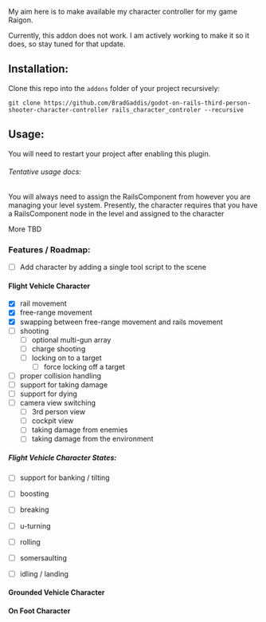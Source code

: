 My aim here is to make available my character controller for my game Raigon.

Currently, this addon does not work. I am actively working to make it so it does, so stay tuned for that update.

## Installation:
Clone this repo into the `addons` folder of your project recursively:

```
git clone https://github.com/BradGaddis/godot-on-rails-third-person-shooter-character-controller rails_character_controler --recursive
```

## Usage:
You will need to restart your project after enabling this plugin.

###### Tentative usage docs:
You will always need to assign the RailsComponent from however you are managing your level system.
	Presently, the character requires that you have a RailsComponent node in the level and assigned to the character

More TBD

### Features / Roadmap:
	
- [ ] Add character by adding a single tool script to the scene
	
#### Flight Vehicle Character
- [x] rail movement
- [x] free-range movement
- [x] swapping between free-range movement and rails movement
- [ ] shooting
	- [ ] optional multi-gun array
	- [ ] charge shooting
	- [ ] locking on to a target
		- [ ] force locking off a target
- [ ] proper collision handling
- [ ] support for taking damage
- [ ] support for dying
- [ ] camera view switching
	- [ ] 3rd person view
	- [ ] cockpit view
	- [ ] taking damage from enemies
	- [ ] taking damage from the environment

##### Flight Vehicle Character States:
- [ ] support for banking / tilting
- [ ] boosting
- [ ] breaking
- [ ] u-turning
- [ ] rolling
- [ ] somersaulting
- [ ] idling / landing
	

#### Grounded Vehicle Character

#### On Foot Character
